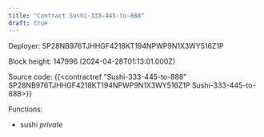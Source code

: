 ```yaml
---
title: "Contract Sushi-333-445-to-888"
draft: true
---
```

Deployer: SP28NB976TJHHGF4218KT194NPWP9N1X3WY516Z1P


 



Block height: 147996 (2024-04-28T01:13:01.000Z)

Source code: {{<contractref "Sushi-333-445-to-888" SP28NB976TJHHGF4218KT194NPWP9N1X3WY516Z1P Sushi-333-445-to-888>}}

Functions:

* sushi _private_

